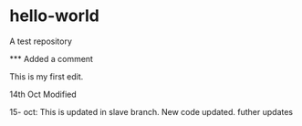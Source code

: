 # hello-world
A test repository

*** Added a comment

This is my first edit. 

14th Oct Modified

15- oct: This is updated in slave branch.
New code updated. futher updates

